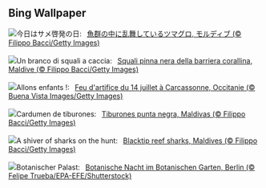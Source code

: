 ## Bing Wallpaper
![](https://www.bing.com/th?id=OHR.BlacktipSharks_JA-JP6352446925_UHD.jpg&w=1000)今日はサメ啓発の日:&nbsp;&ensp;[魚群の中に乱舞しているツマグロ, モルディブ (© Filippo Bacci/Getty Images)](https://www.bing.com/th?id=OHR.BlacktipSharks_JA-JP6352446925_UHD.jpg)
<br><br/>
![](https://www.bing.com/th?id=OHR.BlacktipSharks_IT-IT3592191686_UHD.jpg&w=1000)Un branco di squali a caccia:&nbsp;&ensp;[Squali pinna nera della barriera corallina, Maldive (© Filippo Bacci/Getty Images)](https://www.bing.com/th?id=OHR.BlacktipSharks_IT-IT3592191686_UHD.jpg)
<br><br/>
![](https://www.bing.com/th?id=OHR.BastilleDay_FR-FR9015357595_UHD.jpg&w=1000)Allons enfants !:&nbsp;&ensp;[Feu d'artifice du 14 juillet à Carcassonne, Occitanie (© Buena Vista Images/Getty Images)](https://www.bing.com/th?id=OHR.BastilleDay_FR-FR9015357595_UHD.jpg)
<br><br/>
![](https://www.bing.com/th?id=OHR.BlacktipSharks_ES-ES2959744866_UHD.jpg&w=1000)Cardumen de tiburones:&nbsp;&ensp;[Tiburones punta negra, Maldivas (© Filippo Bacci/Getty Images)](https://www.bing.com/th?id=OHR.BlacktipSharks_ES-ES2959744866_UHD.jpg)
<br><br/>
![](https://www.bing.com/th?id=OHR.BlacktipSharks_EN-GB3965002703_UHD.jpg&w=1000)A shiver of sharks on the hunt:&nbsp;&ensp;[Blacktip reef sharks, Maldives (© Filippo Bacci/Getty Images)](https://www.bing.com/th?id=OHR.BlacktipSharks_EN-GB3965002703_UHD.jpg)
<br><br/>
![](https://www.bing.com/th?id=OHR.BerlinBotanicGarden_DE-DE9639531635_UHD.jpg&w=1000)Botanischer Palast:&nbsp;&ensp;[Botanische Nacht im Botanischen Garten, Berlin (© Felipe Trueba/EPA-EFE/Shutterstock)](https://www.bing.com/th?id=OHR.BerlinBotanicGarden_DE-DE9639531635_UHD.jpg)
<br><br/>
